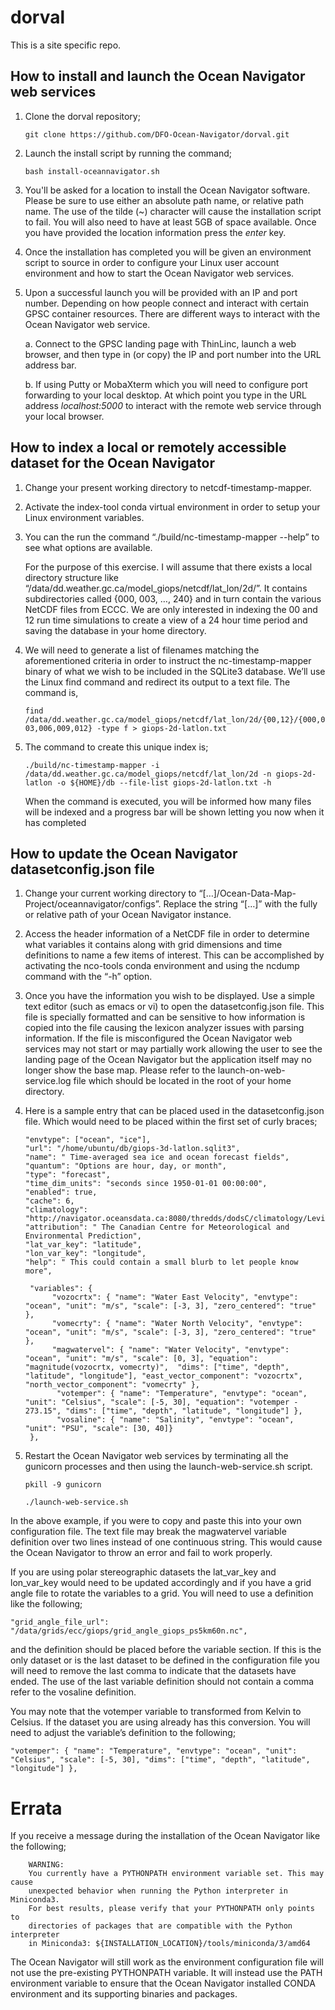 # dorval
This is a site specific repo.

## How to install and launch the Ocean Navigator web services
 1. Clone the dorval repository;
 
    ```git clone https://github.com/DFO-Ocean-Navigator/dorval.git```

2. Launch the install script by running the command;

   ```bash install-oceannavigator.sh```
   
3. You'll be asked for a location to install the Ocean Navigator software. Please be sure to use either an absolute path name, or relative path name. The use of the tilde (~) character will cause the installation script to fail. You will also need to have at least 5GB of space available. Once you have provided the location information press the *enter* key.

4. Once the installation has completed you will be given an environment script to source in order to configure your Linux user account environment and how to start the Ocean Navigator web services.

5. Upon a successful launch you will be provided with an IP and port number. Depending on how people connect and interact with certain GPSC container resources. There are different ways to interact with the Ocean Navigator web service.

   a. Connect to the GPSC landing page with ThinLinc, launch a web browser, and then type in (or copy) the IP and port number into the URL address bar. 

   b. If using Putty or MobaXterm  which you will need to configure port forwarding to your local desktop. At which point you type in the URL address *localhost:5000* to interact with the remote web service through your local browser.

## How to index a local or remotely accessible dataset for the Ocean Navigator
 1. Change your present working directory to netcdf-timestamp-mapper.
 
 2. Activate the index-tool conda virtual environment in order to setup your Linux environment variables.
 
 3. You can the run the command “./build/nc-timestamp-mapper --help” to see what options are available.
 
    For the purpose of this exercise. I will assume that there exists a local directory structure like “/data/dd.weather.gc.ca/model_giops/netcdf/lat_lon/2d/”. It contains subdirectories called {000, 003, …, 240} and in turn contain the various NetCDF files from ECCC.  We are only interested in indexing the 00 and 12 run time simulations to create a view of a 24 hour time period and saving the database in your home directory.
 4. We will need to generate a list of filenames matching the aforementioned criteria in order to instruct the nc-timestamp-mapper binary of what we wish to be included in the SQLite3 database. We’ll use the Linux find command and redirect its output to a text file. The command is,
 
    ```find /data/dd.weather.gc.ca/model_giops/netcdf/lat_lon/2d/{00,12}/{000,003,006,009,012} -type f > giops-2d-latlon.txt```
   
 5. The command to create this unique index is;
 
    ```./build/nc-timestamp-mapper -i /data/dd.weather.gc.ca/model_giops/netcdf/lat_lon/2d -n giops-2d-latlon -o ${HOME}/db --file-list giops-2d-latlon.txt -h```
  
    When the command is executed, you will be informed how many files will be indexed and a progress bar will be shown letting you now when it has completed

## How to update the Ocean Navigator datasetconfig.json file
 1. Change your current working directory to “[…]/Ocean-Data-Map-Project/oceannavigator/configs”. Replace the string “[…]” with the fully or relative path of your Ocean Navigator instance.
 
 2. Access the header information of a NetCDF file in order to determine what variables it contains along with grid dimensions and time definitions to name a few items of interest. This can be accomplished by activating the nco-tools conda environment and using the ncdump command with the “-h” option.
 
 3. Once you have the information you wish to be displayed. Use a simple text editor (such as emacs or vi) to open the datasetconfig.json file. This file is specially formatted and can be sensitive to how information is copied into the file causing the lexicon analyzer issues with parsing information. If the file is misconfigured the Ocean Navigator web services may not start or may partially work allowing the user to see the landing page of the Ocean Navigator but the application itself may no longer show the base map. Please refer to the launch-on-web-service.log file which should be located in the root of your home directory.
 
 4. Here is a sample entry that can be placed used in the datasetconfig.json file. Which would need to be placed within the first set of curly braces;

    ```"giops-3d-latlon": {
    "envtype": ["ocean", "ice"],
    "url": "/home/ubuntu/db/giops-3d-latlon.sqlit3",
    "name": " Time-averaged sea ice and ocean forecast fields",
    "quantum": "Options are hour, day, or month",
    "type": "forecast",
    "time_dim_units": "seconds since 1950-01-01 00:00:00",
    "enabled": true,
    "cache": 6,
    "climatology": "http://navigator.oceansdata.ca:8080/thredds/dodsC/climatology/Levitus98_PHC21/aggregated.ncml",
    "attribution": " The Canadian Centre for Meteorological and Environmental Prediction",
    "lat_var_key": "latitude",
    "lon_var_key": "longitude",
    "help": " This could contain a small blurb to let people know more",

     "variables": {
          "vozocrtx": { "name": "Water East Velocity", "envtype": "ocean", "unit": "m/s", "scale": [-3, 3], "zero_centered": "true" },
          "vomecrty": { "name": "Water North Velocity", "envtype": "ocean", "unit": "m/s", "scale": [-3, 3], "zero_centered": "true" },
          "magwatervel": { "name": "Water Velocity", "envtype": "ocean", "unit": "m/s", "scale": [0, 3], "equation": "magnitude(vozocrtx, vomecrty)",  "dims": ["time", "depth", "latitude", "longitude"], "east_vector_component": "vozocrtx", "north_vector_component": "vomecrty" },
           "votemper": { "name": "Temperature", "envtype": "ocean", "unit": "Celsius", "scale": [-5, 30], "equation": "votemper - 273.15", "dims": ["time", "depth", "latitude", "longitude"] },
           "vosaline": { "name": "Salinity", "envtype": "ocean", "unit": "PSU", "scale": [30, 40]}
     },
     ```    

 5. Restart the Ocean Navigator web services by terminating all the gunicorn processes and then using the launch-web-service.sh script.
 
     ```pkill -9 gunicorn```
     
     ```./launch-web-service.sh```
       
 In the above example, if you were to copy and paste this into your own configuration file. The text file may break the magwatervel variable definition over two lines instead of one continuous string. This would cause the Ocean Navigator to throw an error and fail to work properly.

 If you are using polar stereographic datasets the lat_var_key and lon_var_key would need to be updated accordingly and if you have a grid angle file to rotate the variables to a grid. You will need to use a definition like the following;

 ```"grid_angle_file_url": "/data/grids/ecc/giops/grid_angle_giops_ps5km60n.nc",```

 and the definition should be placed before the variable section. If this is the only dataset or is the last dataset to be defined in the configuration file you will need to remove the last comma to indicate that the datasets have ended. The use of the last variable definition should not contain a comma refer to the vosaline definition.

 You may note that the votemper variable to transformed from Kelvin to Celsius. If the dataset you are using already has this conversion. You will need to adjust the variable’s definition to the following;

 ```"votemper": { "name": "Temperature", "envtype": "ocean", "unit": "Celsius", "scale": [-5, 30], "dims": ["time", "depth", "latitude", "longitude"] },```

# Errata

If you receive a message during the installation of the Ocean Navigator like the following;

```
    WARNING:
    You currently have a PYTHONPATH environment variable set. This may cause
    unexpected behavior when running the Python interpreter in Miniconda3.
    For best results, please verify that your PYTHONPATH only points to
    directories of packages that are compatible with the Python interpreter
    in Miniconda3: ${INSTALLATION_LOCATION}/tools/miniconda/3/amd64
```

The Ocean Navigator will still work as the environment configuration file will not use the pre-existing PYTHONPATH variable. It will instead use the PATH environment variable to ensure that the Ocean Navigator installed CONDA environment and its supporting binaries and packages.
